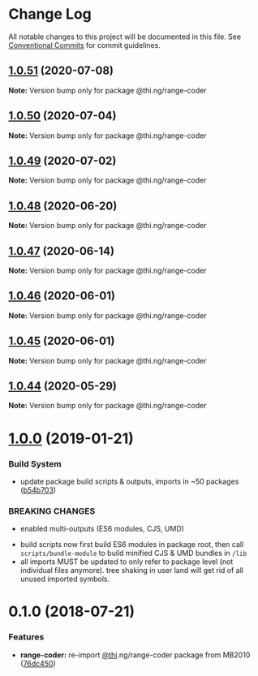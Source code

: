 # Change Log

All notable changes to this project will be documented in this file.
See [Conventional Commits](https://conventionalcommits.org) for commit guidelines.

## [1.0.51](https://github.com/thi-ng/umbrella/compare/@thi.ng/range-coder@1.0.50...@thi.ng/range-coder@1.0.51) (2020-07-08)

**Note:** Version bump only for package @thi.ng/range-coder





## [1.0.50](https://github.com/thi-ng/umbrella/compare/@thi.ng/range-coder@1.0.49...@thi.ng/range-coder@1.0.50) (2020-07-04)

**Note:** Version bump only for package @thi.ng/range-coder





## [1.0.49](https://github.com/thi-ng/umbrella/compare/@thi.ng/range-coder@1.0.48...@thi.ng/range-coder@1.0.49) (2020-07-02)

**Note:** Version bump only for package @thi.ng/range-coder





## [1.0.48](https://github.com/thi-ng/umbrella/compare/@thi.ng/range-coder@1.0.47...@thi.ng/range-coder@1.0.48) (2020-06-20)

**Note:** Version bump only for package @thi.ng/range-coder





## [1.0.47](https://github.com/thi-ng/umbrella/compare/@thi.ng/range-coder@1.0.46...@thi.ng/range-coder@1.0.47) (2020-06-14)

**Note:** Version bump only for package @thi.ng/range-coder





## [1.0.46](https://github.com/thi-ng/umbrella/compare/@thi.ng/range-coder@1.0.45...@thi.ng/range-coder@1.0.46) (2020-06-01)

**Note:** Version bump only for package @thi.ng/range-coder





## [1.0.45](https://github.com/thi-ng/umbrella/compare/@thi.ng/range-coder@1.0.44...@thi.ng/range-coder@1.0.45) (2020-06-01)

**Note:** Version bump only for package @thi.ng/range-coder





## [1.0.44](https://github.com/thi-ng/umbrella/compare/@thi.ng/range-coder@1.0.43...@thi.ng/range-coder@1.0.44) (2020-05-29)

**Note:** Version bump only for package @thi.ng/range-coder





# [1.0.0](https://github.com/thi-ng/umbrella/compare/@thi.ng/range-coder@0.1.28...@thi.ng/range-coder@1.0.0) (2019-01-21)

### Build System

* update package build scripts & outputs, imports in ~50 packages ([b54b703](https://github.com/thi-ng/umbrella/commit/b54b703))

### BREAKING CHANGES

* enabled multi-outputs (ES6 modules, CJS, UMD)

- build scripts now first build ES6 modules in package root, then call
  `scripts/bundle-module` to build minified CJS & UMD bundles in `/lib`
- all imports MUST be updated to only refer to package level
  (not individual files anymore). tree shaking in user land will get rid of
  all unused imported symbols.

<a name="0.1.0"></a>
# 0.1.0 (2018-07-21)

### Features

* **range-coder:** re-import [@thi](https://github.com/thi).ng/range-coder package from MB2010 ([76dc450](https://github.com/thi-ng/umbrella/commit/76dc450))
